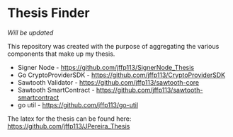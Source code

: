 # Thesis Finder

*Will be updated*

This repository was created with the purpose of aggregating the various components that make up my thesis.


* Signer Node - https://github.com/jffp113/SignerNode_Thesis
* Go CryptoProviderSDK - https://github.com/jffp113/CryptoProviderSDK
* Sawtooth Validator - https://github.com/jffp113/sawtooth-core
* Sawtooth SmartContract - https://github.com/jffp113/sawtooth-smartcontract
* go util - https://github.com/jffp113/go-util

The latex for the thesis can be found here: https://github.com/jffp113/JPereira_Thesis
